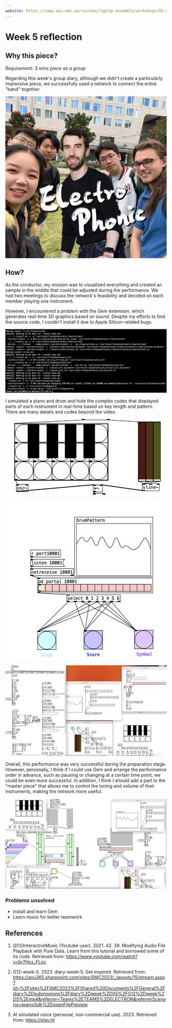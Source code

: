 ```yaml
---
website: https://comp.anu.edu.au/courses/laptop-ensemble/workshops/05-networks-collaboration/
---
```


# Week 5 reflection

## Why this piece?
*Requirement: 3 mins piece as a group*

Regarding this week's group diary, although we didn't create a particularly impressive piece, we successfully used a network to connect the entire "band" together. 

![ ALT](team.png)

## How? 

As the conductor, my mission was to visualized everything and created an sample in the middle that could be adjusted during the performance. We had two meetings to discuss the network's feasibility and decided on each member playing one instrument.

However, I encountered a problem with the Gem extension, which generates real-time 3D graphics based on sound. Despite my efforts to find the source code, I couldn't install it due to Apple Silicon-related bugs.

![ ALT](error.png)

I simulated a piano and drum and hide the complex codes that displayed parts of each instrument in real-time based on key length and pattern. There are many details and codes beyond the video.

![ ALT](piano.png)

![ ALT](drum.png)

![ ALT](details.png)

Overall, this performance was very successful during the preparation stage. However, personally, I think if I could use Gem and arrange the performance order in advance, such as pausing or changing at a certain time point, we could be even more successful. In addition, I think I should add a part to the "master piece" that allows me to control the tuning and volume of their instruments, making the network more useful.

![ ALT](diary4.png)

### **Problems unsolved**
- Install and learn Gem
- Learn music for better teamwork

## References
1. QCGInteractiveMusic (Youtube user). 2021. 42. 39. Modifying Audio File Playback with Pure Data. Learn from this tutorial and borrowed some of its code. Retrieved from: https://www.youtube.com/watch?v=br7Hcx_FLoc

2. G12-week-5. 2023. diary-week-5. Get inspired. Retrieved from: https://anu365.sharepoint.com/sites/SMC2023/_layouts/15/stream.aspx?id=%2Fsites%2FSMC2023%2FShared%20Documents%2FGeneral%2Fdiary%2Dsubmissions%2Fdiary%2Dweek%2D05%2FG12%2Dweek%2D5%2Emp4&referrer=Teams%2ETEAMS%2DELECTRON&referrerScenario=teamsSdk%2DopenFilePreview

3. AI simulated voice (personal, non-commercial use). 2023. Retrieved from: https://play.ht